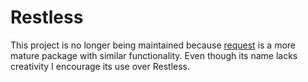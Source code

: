 # Restless

This project is no longer being maintained because [request](https://github.com/mikeal/request) is a more mature package with similar functionality. Even though its name lacks creativity I encourage its use over Restless.
